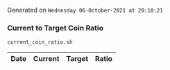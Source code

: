 Generated on `Wednesday 06-October-2021 at 20:10:21`

### Current to Target Coin Ratio
`current_coin_ratio.sh`

Date|Current|Target|Ratio
---|---|---|---
